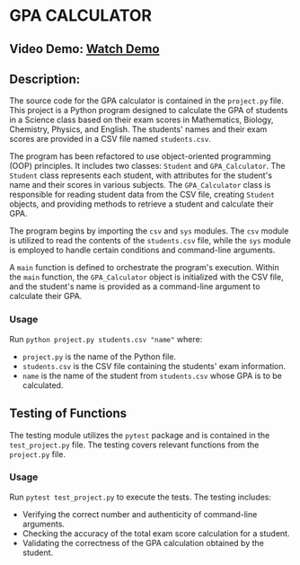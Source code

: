# GPA CALCULATOR

## Video Demo: [Watch Demo](https://www.youtube.com/watch?v=l33BAx8uqTs)

## Description:

The source code for the GPA calculator is contained in the `project.py` file. This project is a Python program designed to calculate the GPA of students in a Science class based on their exam scores in Mathematics, Biology, Chemistry, Physics, and English. The students' names and their exam scores are provided in a CSV file named `students.csv`.

The program has been refactored to use object-oriented programming (OOP) principles. It includes two classes: `Student` and `GPA_Calculator`. The `Student` class represents each student, with attributes for the student's name and their scores in various subjects. The `GPA_Calculator` class is responsible for reading student data from the CSV file, creating `Student` objects, and providing methods to retrieve a student and calculate their GPA.

The program begins by importing the `csv` and `sys` modules. The `csv` module is utilized to read the contents of the `students.csv` file, while the `sys` module is employed to handle certain conditions and command-line arguments.

A `main` function is defined to orchestrate the program's execution. Within the `main` function, the `GPA_Calculator` object is initialized with the CSV file, and the student's name is provided as a command-line argument to calculate their GPA.

### Usage

Run `python project.py students.csv "name"` where:
* `project.py` is the name of the Python file.
* `students.csv` is the CSV file containing the students' exam information.
* `name` is the name of the student from `students.csv` whose GPA is to be calculated.

## Testing of Functions

The testing module utilizes the `pytest` package and is contained in the `test_project.py` file. The testing covers relevant functions from the `project.py` file.

### Usage

Run `pytest test_project.py` to execute the tests. The testing includes:
* Verifying the correct number and authenticity of command-line arguments.
* Checking the accuracy of the total exam score calculation for a student.
* Validating the correctness of the GPA calculation obtained by the student.
